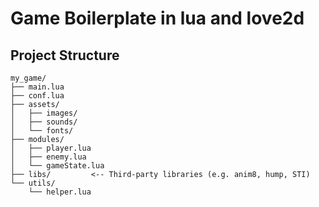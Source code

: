 # Game Boilerplate in lua and love2d


## Project Structure
```
my_game/
├── main.lua
├── conf.lua
├── assets/
│   ├── images/
│   ├── sounds/
│   └── fonts/
├── modules/
│   ├── player.lua
│   ├── enemy.lua
│   └── gameState.lua
├── libs/         <-- Third-party libraries (e.g. anim8, hump, STI)
└── utils/
    └── helper.lua
```

